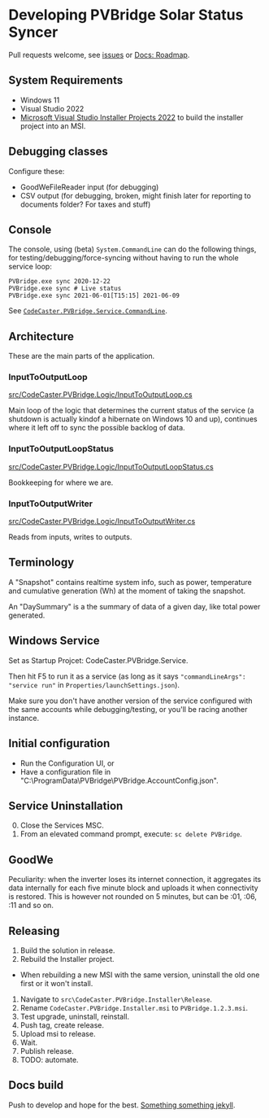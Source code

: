﻿# Developing PVBridge Solar Status Syncer
Pull requests welcome, see [issues](https://github.com/CodeCasterNL/PVBridge/issues) or [Docs: Roadmap](https://codecasternl.github.io/PVBridge/roadmap.html).

## System Requirements
* Windows 11
* Visual Studio 2022
* [Microsoft Visual Studio Installer Projects 2022](https://marketplace.visualstudio.com/items?itemName=VisualStudioClient.MicrosoftVisualStudio2022InstallerProjects) to build the installer project into an MSI.

## Debugging classes
Configure these:
* GoodWeFileReader input (for debugging)
* CSV output (for debugging, broken, might finish later for reporting to documents folder? For taxes and stuff)

## Console
The console, using (beta) `System.CommandLine` can do the following things, for testing/debugging/force-syncing without having to run the whole service loop:

    PVBridge.exe sync 2020-12-22
    PVBridge.exe sync # Live status
    PVBridge.exe sync 2021-06-01[T15:15] 2021-06-09

See [`CodeCaster.PVBridge.Service.CommandLine`](https://github.com/CodeCasterNL/PVBridge/tree/develop/src/CodeCaster.PVBridge.Service/CommandLine).

## Architecture
These are the main parts of the application.

### InputToOutputLoop
[src/CodeCaster.PVBridge.Logic/InputToOutputLoop.cs](https://github.com/CodeCasterNL/PVBridge/blob/develop/src/CodeCaster.PVBridge.Logic/InputToOutputLoop.cs)

Main loop of the logic that determines the current status of the service (a shutdown is actually kindof a hibernate on Windows 10 and up), continues where it left off to sync the possible backlog of data.

### InputToOutputLoopStatus
[src/CodeCaster.PVBridge.Logic/InputToOutputLoopStatus.cs](https://github.com/CodeCasterNL/PVBridge/blob/develop/src/CodeCaster.PVBridge.Logic/InputToOutputLoopStatus.cs)

Bookkeeping for where we are.

### InputToOutputWriter
[src/CodeCaster.PVBridge.Logic/InputToOutputWriter.cs](https://github.com/CodeCasterNL/PVBridge/blob/develop/src/CodeCaster.PVBridge.Logic/InputToOutputWriter.cs)

Reads from inputs, writes to outputs.

## Terminology
A "Snapshot" contains realtime system info, such as power, temperature and cumulative generation (Wh) at the moment of taking the snapshot. 

An "DaySummary" is a the summary of data of a given day, like total power generated.

## Windows Service
Set as Startup Projcet: CodeCaster.PVBridge.Service.

Then hit F5 to run it as a service (as long as it says `"commandLineArgs": "service run"` in `Properties/launchSettings.json`).

Make sure you don't have another version of the service configured with the same accounts while debugging/testing, or you'll be racing another instance.

## Initial configuration
* Run the Configuration UI, or
* Have a configuration file in "C:\ProgramData\PVBridge\PVBridge.AccountConfig.json".

## Service Uninstallation
0. Close the Services MSC.
1. From an elevated command prompt, execute: `sc delete PVBridge`.

## GoodWe
Peculiarity: when the inverter loses its internet connection, it aggregates its data internally for each five minute block and uploads it when connectivity is restored. This is however not rounded on 5 minutes, but can be :01, :06, :11 and so on.

## Releasing
1. Build the solution in release.
1. Rebuild the Installer project.
  * When rebuilding a new MSI with the same version, uninstall the old one first or it won't install.
1. Navigate to `src\CodeCaster.PVBridge.Installer\Release`.
1. Rename `CodeCaster.PVBridge.Installer.msi` to `PVBridge.1.2.3.msi`.
1. Test upgrade, uninstall, reinstall.
1. Push tag, create release.
1. Upload msi to release.
1. Wait.
1. Publish release.
1. TODO: automate.

## Docs build
Push to develop and hope for the best. [Something something jekyll](https://docs.github.com/en/pages/setting-up-a-github-pages-site-with-jekyll/testing-your-github-pages-site-locally-with-jekyll).
